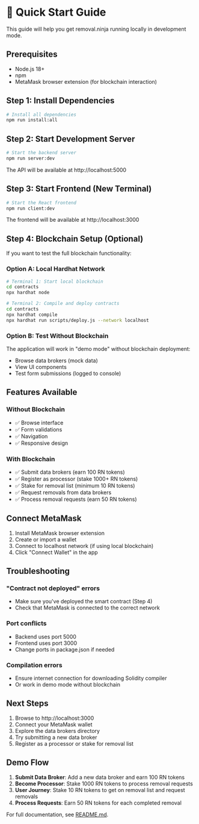 # 🚀 Quick Start Guide

This guide will help you get removal.ninja running locally in development mode.

## Prerequisites

- Node.js 18+
- npm
- MetaMask browser extension (for blockchain interaction)

## Step 1: Install Dependencies

```bash
# Install all dependencies
npm run install:all
```

## Step 2: Start Development Server

```bash
# Start the backend server
npm run server:dev
```

The API will be available at http://localhost:5000

## Step 3: Start Frontend (New Terminal)

```bash
# Start the React frontend
npm run client:dev
```

The frontend will be available at http://localhost:3000

## Step 4: Blockchain Setup (Optional)

If you want to test the full blockchain functionality:

### Option A: Local Hardhat Network

```bash
# Terminal 1: Start local blockchain
cd contracts
npx hardhat node

# Terminal 2: Compile and deploy contracts
cd contracts
npx hardhat compile
npx hardhat run scripts/deploy.js --network localhost
```

### Option B: Test Without Blockchain

The application will work in "demo mode" without blockchain deployment:
- Browse data brokers (mock data)
- View UI components
- Test form submissions (logged to console)

## Features Available

### Without Blockchain
- ✅ Browse interface
- ✅ Form validations
- ✅ Navigation
- ✅ Responsive design

### With Blockchain
- ✅ Submit data brokers (earn 100 RN tokens)
- ✅ Register as processor (stake 1000+ RN tokens)
- ✅ Stake for removal list (minimum 10 RN tokens)
- ✅ Request removals from data brokers
- ✅ Process removal requests (earn 50 RN tokens)

## Connect MetaMask

1. Install MetaMask browser extension
2. Create or import a wallet
3. Connect to localhost network (if using local blockchain)
4. Click "Connect Wallet" in the app

## Troubleshooting

### "Contract not deployed" errors
- Make sure you've deployed the smart contract (Step 4)
- Check that MetaMask is connected to the correct network

### Port conflicts
- Backend uses port 5000
- Frontend uses port 3000
- Change ports in package.json if needed

### Compilation errors
- Ensure internet connection for downloading Solidity compiler
- Or work in demo mode without blockchain

## Next Steps

1. Browse to http://localhost:3000
2. Connect your MetaMask wallet
3. Explore the data brokers directory
4. Try submitting a new data broker
5. Register as a processor or stake for removal list

## Demo Flow

1. **Submit Data Broker**: Add a new data broker and earn 100 RN tokens
2. **Become Processor**: Stake 1000 RN tokens to process removal requests
3. **User Journey**: Stake 10 RN tokens to get on removal list and request removals
4. **Process Requests**: Earn 50 RN tokens for each completed removal

For full documentation, see [README.md](README.md).